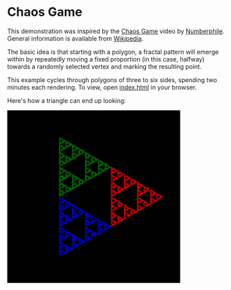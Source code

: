 # Chaos Game

This demonstration was inspired by the [Chaos Game](https://www.youtube.com/watch?v=kbKtFN71Lfs) video by [Numberphile](https://www.youtube.com/channel/UCoxcjq-8xIDTYp3uz647V5A). General information is available from [Wikipedia](https://en.wikipedia.org/wiki/Chaos_game).

The basic idea is that starting with a polygon, a fractal pattern will emerge within by repeatedly moving a fixed proportion (in this case, halfway) towards a randomly selected vertex and marking the resulting point.

This example cycles through polygons of three to six sides, spending two minutes each rendering. To view, open [index.html](index.html) in your browser.

Here's how a triangle can end up looking:

![triangle](triangle.png)